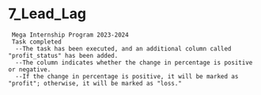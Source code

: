 # 7_Lead_Lag
     Mega Internship Program 2023-2024
     Task completed
      --The task has been executed, and an additional column called "profit_status" has been added. 
      --The column indicates whether the change in percentage is positive or negative. 
      --If the change in percentage is positive, it will be marked as "profit"; otherwise, it will be marked as "loss."
